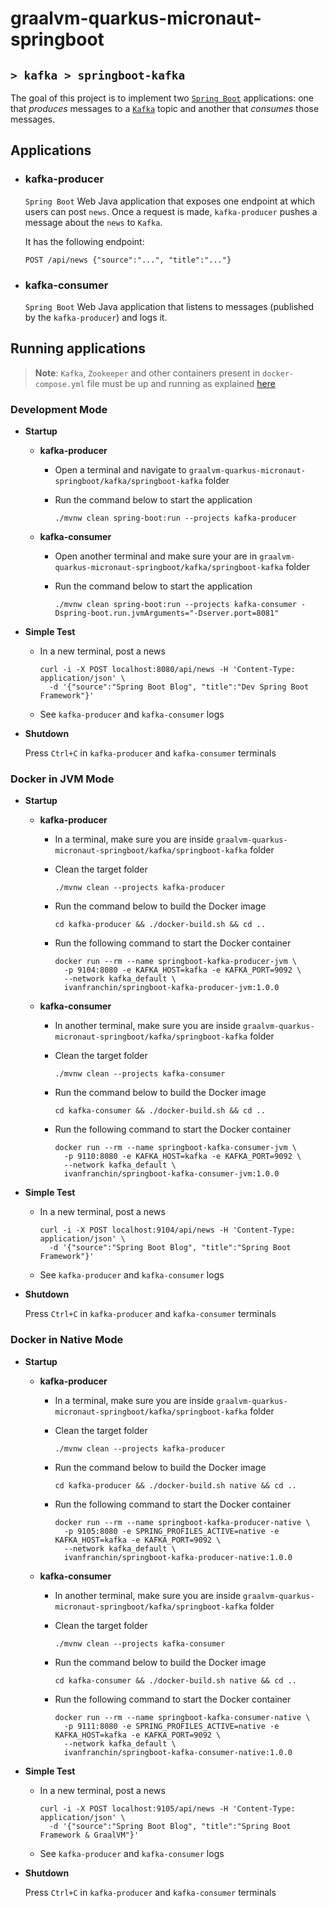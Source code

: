 # graalvm-quarkus-micronaut-springboot
## `> kafka > springboot-kafka`

The goal of this project is to implement two [`Spring Boot`](https://docs.spring.io/spring-boot/docs/current/reference/htmlsingle/) applications: one that _produces_ messages to a [`Kafka`](https://kafka.apache.org/) topic and another that _consumes_ those messages.

## Applications

- ### kafka-producer

  `Spring Boot` Web Java application that exposes one endpoint at which users can post `news`. Once a request is made, `kafka-producer` pushes a message about the `news` to `Kafka`.

  It has the following endpoint:
  ```
  POST /api/news {"source":"...", "title":"..."}
  ```

- ### kafka-consumer

  `Spring Boot` Web Java application that listens to messages (published by the `kafka-producer`) and logs it.

## Running applications

> **Note**: `Kafka`, `Zookeeper` and other containers present in `docker-compose.yml` file must be up and running as explained [here](https://github.com/ivangfr/graalvm-quarkus-micronaut-springboot/tree/master/kafka#start-environment)

### Development Mode

- **Startup**

  - **kafka-producer**

    - Open a terminal and navigate to `graalvm-quarkus-micronaut-springboot/kafka/springboot-kafka` folder

    - Run the command below to start the application
      ```
      ./mvnw clean spring-boot:run --projects kafka-producer
      ```

  - **kafka-consumer**

    - Open another terminal and make sure your are in `graalvm-quarkus-micronaut-springboot/kafka/springboot-kafka` folder

    - Run the command below to start the application
      ```
      ./mvnw clean spring-boot:run --projects kafka-consumer -Dspring-boot.run.jvmArguments="-Dserver.port=8081"
      ```

- **Simple Test**

  - In a new terminal, post a news
    ```
    curl -i -X POST localhost:8080/api/news -H 'Content-Type: application/json' \
      -d '{"source":"Spring Boot Blog", "title":"Dev Spring Boot Framework"}'
    ```

  - See `kafka-producer` and `kafka-consumer` logs

- **Shutdown**

  Press `Ctrl+C` in `kafka-producer` and `kafka-consumer` terminals

### Docker in JVM Mode

- **Startup**

  - **kafka-producer**

    - In a terminal, make sure you are inside `graalvm-quarkus-micronaut-springboot/kafka/springboot-kafka` folder

    - Clean the target folder
      ```
      ./mvnw clean --projects kafka-producer
      ```

    - Run the command below to build the Docker image
      ```
      cd kafka-producer && ./docker-build.sh && cd ..
      ```

    - Run the following command to start the Docker container
      ```
      docker run --rm --name springboot-kafka-producer-jvm \
        -p 9104:8080 -e KAFKA_HOST=kafka -e KAFKA_PORT=9092 \
        --network kafka_default \
        ivanfranchin/springboot-kafka-producer-jvm:1.0.0
      ```

  - **kafka-consumer**

    - In another terminal, make sure you are inside `graalvm-quarkus-micronaut-springboot/kafka/springboot-kafka` folder

    - Clean the target folder
      ```
      ./mvnw clean --projects kafka-consumer
      ```

    - Run the command below to build the Docker image
      ```
      cd kafka-consumer && ./docker-build.sh && cd ..
      ```

    - Run the following command to start the Docker container
      ```
      docker run --rm --name springboot-kafka-consumer-jvm \
        -p 9110:8080 -e KAFKA_HOST=kafka -e KAFKA_PORT=9092 \
        --network kafka_default \
        ivanfranchin/springboot-kafka-consumer-jvm:1.0.0
      ```

- **Simple Test**

  - In a new terminal, post a news
    ```
    curl -i -X POST localhost:9104/api/news -H 'Content-Type: application/json' \
      -d '{"source":"Spring Boot Blog", "title":"Spring Boot Framework"}'
    ```

  - See `kafka-producer` and `kafka-consumer` logs

- **Shutdown**

  Press `Ctrl+C` in `kafka-producer` and `kafka-consumer` terminals

### Docker in Native Mode

- **Startup**

  - **kafka-producer**

    - In a terminal, make sure you are inside `graalvm-quarkus-micronaut-springboot/kafka/springboot-kafka` folder

    - Clean the target folder
      ```
      ./mvnw clean --projects kafka-producer
      ```

    - Run the command below to build the Docker image
      ```
      cd kafka-producer && ./docker-build.sh native && cd ..
      ```

    - Run the following command to start the Docker container
      ```
      docker run --rm --name springboot-kafka-producer-native \
        -p 9105:8080 -e SPRING_PROFILES_ACTIVE=native -e KAFKA_HOST=kafka -e KAFKA_PORT=9092 \
        --network kafka_default \
        ivanfranchin/springboot-kafka-producer-native:1.0.0
      ```

  - **kafka-consumer**

    - In another terminal, make sure you are inside `graalvm-quarkus-micronaut-springboot/kafka/springboot-kafka` folder

    - Clean the target folder
      ```
      ./mvnw clean --projects kafka-consumer
      ```

    - Run the command below to build the Docker image
      ```
      cd kafka-consumer && ./docker-build.sh native && cd ..
      ```

    - Run the following command to start the Docker container
      ```
      docker run --rm --name springboot-kafka-consumer-native \
        -p 9111:8080 -e SPRING_PROFILES_ACTIVE=native -e KAFKA_HOST=kafka -e KAFKA_PORT=9092 \
        --network kafka_default \
        ivanfranchin/springboot-kafka-consumer-native:1.0.0
      ```

- **Simple Test**

  - In a new terminal, post a news
    ```
    curl -i -X POST localhost:9105/api/news -H 'Content-Type: application/json' \
      -d '{"source":"Spring Boot Blog", "title":"Spring Boot Framework & GraalVM"}'
    ```

  - See `kafka-producer` and `kafka-consumer` logs

- **Shutdown**

  Press `Ctrl+C` in `kafka-producer` and `kafka-consumer` terminals
